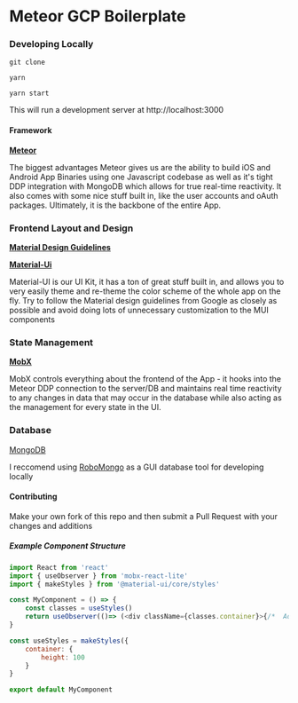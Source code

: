 # Meteor GCP Boilerplate 

### Developing Locally

```
git clone
```

```
yarn
```

```
yarn start
```

This will run a development server at http://localhost:3000

#### Framework

[**Meteor**](https://www.meteor.com/)

The biggest advantages Meteor gives us are the ability to build iOS and Android App Binaries using one Javascript codebase as well as it's tight DDP integration with MongoDB which allows for true
real-time reactivity. It also comes with some nice stuff built in, like the user accounts and oAuth packages. Ultimately, it is the backbone of the entire App.

### Frontend Layout and Design

[**Material Design Guidelines**](https://material.io/guidelines/)

[**Material-Ui**](http://www.material-ui.com/#/)

Material-UI is our UI Kit, it has a ton of great stuff built in, and allows you to very easily theme and re-theme the color scheme of the whole app on the fly. Try to follow the Material design
guidelines from Google as closely as possible and avoid doing lots of unnecessary customization to the MUI components

### State Management

[**MobX**](https://mobx.js.org/)

MobX controls everything about the frontend of the App - it hooks into the Meteor DDP connection to the server/DB and maintains real time reactivity to any changes in data that may occur in the
database while also acting as the management for every state in the UI.

### Database

[MongoDB](https://www.mongodb.com/)

I reccomend using [RoboMongo](https://robomongo.org/) as a GUI database tool for developing locally

#### Contributing

Make your own fork of this repo and then submit a Pull Request with your changes and additions

##### Example Component Structure

```js
import React from 'react'
import { useObserver } from 'mobx-react-lite'
import { makeStyles } from '@material-ui/core/styles'

const MyComponent = () => {
    const classes = useStyles()
    return useObserver(()=> (<div className={classes.container}>{/*  Additional JSX  */}</div>))
}

const useStyles = makeStyles({
    container: {
        height: 100
    }
}

export default MyComponent
```
